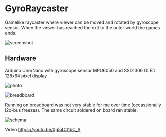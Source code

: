 # GyroRaycaster
Gamelike raycaster where viewer can be moved and rotated by gyroscope sensor. When the viewer has reached the exit to the outer world the games ends.

![screenshot](/assets/images/Screenshot.png) 

## Hardware
Arduino Uno/Nano with gyroscope sensor MPU6050 and SSD1306 OLED 128x64 pixel display

![photo](/assets/images/GyroRaycaster.jpg) 

![breadboard](/assets/images/Breadboard.svg) 

Running on breadboard was not very stable for me over time (occassionally i2c-bus freezes). The same circuit soldered on board ran stable.

![schema](/assets/images/Schema.svg) 

Video https://youtu.be/0g54CI1bC_A
